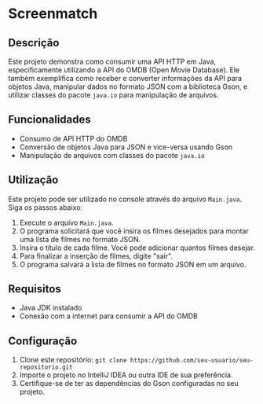 # Screenmatch

## Descrição
Este projeto demonstra como consumir uma API HTTP em Java, especificamente utilizando a API do OMDB (Open Movie Database). Ele também exemplifica como receber e converter informações da API para objetos Java, manipular dados no formato JSON com a biblioteca Gson, e utilizar classes do pacote `java.io` para manipulação de arquivos.

## Funcionalidades
- Consumo de API HTTP do OMDB
- Conversão de objetos Java para JSON e vice-versa usando Gson
- Manipulação de arquivos com classes do pacote `java.io`

## Utilização
Este projeto pode ser utilizado no console através do arquivo `Main.java`. Siga os passos abaixo:

1. Execute o arquivo `Main.java`.
2. O programa solicitará que você insira os filmes desejados para montar uma lista de filmes no formato JSON.
3. Insira o título de cada filme. Você pode adicionar quantos filmes desejar.
4. Para finalizar a inserção de filmes, digite "sair".
5. O programa salvará a lista de filmes no formato JSON em um arquivo.

## Requisitos
- Java JDK instalado
- Conexão com a internet para consumir a API do OMDB

## Configuração
1. Clone este repositório: `git clone https://github.com/seu-usuario/seu-repositorio.git`
2. Importe o projeto no IntelliJ IDEA ou outra IDE de sua preferência.
3. Certifique-se de ter as dependências do Gson configuradas no seu projeto.

